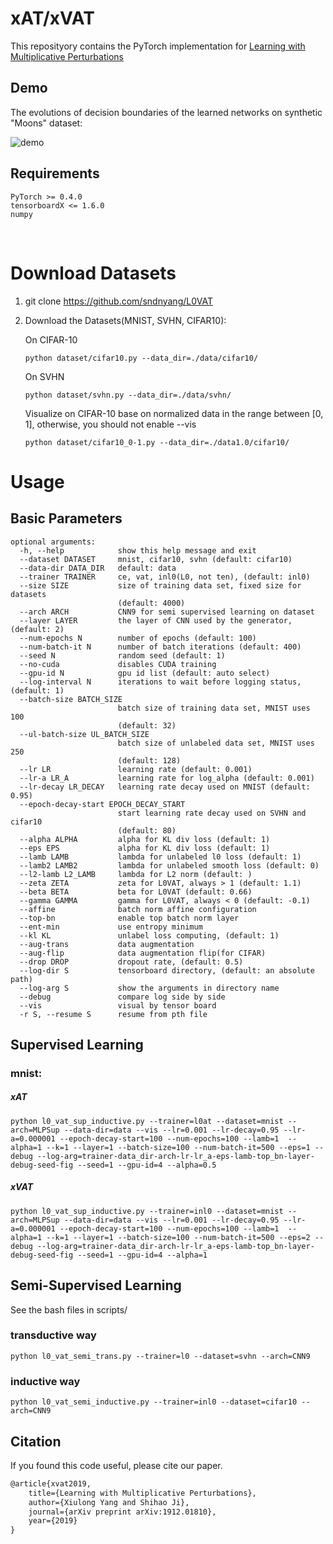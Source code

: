 # xAT/xVAT

This reposityory contains the PyTorch implementation for [Learning with Multiplicative Perturbations](https://arxiv.org/abs/1912.01810)



## Demo

The evolutions of decision boundaries of the learned networks on synthetic "Moons" dataset:

![demo](https://github.com/sndnyang/xvat/raw/master/demo/moons.gif)

## Requirements

    PyTorch >= 0.4.0
    tensorboardX <= 1.6.0
    numpy


​    
# Download Datasets

1. git clone https://github.com/sndnyang/L0VAT 

2. Download the Datasets(MNIST, SVHN, CIFAR10):

   On CIFAR-10

   ```
   python dataset/cifar10.py --data_dir=./data/cifar10/
   ```

   On SVHN

   ```
   python dataset/svhn.py --data_dir=./data/svhn/
   ```

   Visualize on CIFAR-10 base on normalized data in the range between [0, 1], otherwise, you should not enable --vis

   ```
   python dataset/cifar10_0-1.py --data_dir=./data1.0/cifar10/
   ```
# Usage

## Basic Parameters

```
optional arguments:
  -h, --help            show this help message and exit
  --dataset DATASET     mnist, cifar10, svhn (default: cifar10)
  --data-dir DATA_DIR   default: data
  --trainer TRAINER     ce, vat, inl0(L0, not ten), (default: inl0)
  --size SIZE           size of training data set, fixed size for datasets
                        (default: 4000)
  --arch ARCH           CNN9 for semi supervised learning on dataset
  --layer LAYER         the layer of CNN used by the generator, (default: 2)
  --num-epochs N        number of epochs (default: 100)
  --num-batch-it N      number of batch iterations (default: 400)
  --seed N              random seed (default: 1)
  --no-cuda             disables CUDA training
  --gpu-id N            gpu id list (default: auto select)
  --log-interval N      iterations to wait before logging status, (default: 1)
  --batch-size BATCH_SIZE
                        batch size of training data set, MNIST uses 100
                        (default: 32)
  --ul-batch-size UL_BATCH_SIZE
                        batch size of unlabeled data set, MNIST uses 250
                        (default: 128)
  --lr LR               learning rate (default: 0.001)
  --lr-a LR_A           learning rate for log_alpha (default: 0.001)
  --lr-decay LR_DECAY   learning rate decay used on MNIST (default: 0.95)
  --epoch-decay-start EPOCH_DECAY_START
                        start learning rate decay used on SVHN and cifar10
                        (default: 80)
  --alpha ALPHA         alpha for KL div loss (default: 1)
  --eps EPS             alpha for KL div loss (default: 1)
  --lamb LAMB           lambda for unlabeled l0 loss (default: 1)
  --lamb2 LAMB2         lambda for unlabeled smooth loss (default: 0)
  --l2-lamb L2_LAMB     lambda for L2 norm (default: )
  --zeta ZETA           zeta for L0VAT, always > 1 (default: 1.1)
  --beta BETA           beta for L0VAT (default: 0.66)
  --gamma GAMMA         gamma for L0VAT, always < 0 (default: -0.1)
  --affine              batch norm affine configuration
  --top-bn              enable top batch norm layer
  --ent-min             use entropy minimum
  --kl KL               unlabel loss computing, (default: 1)
  --aug-trans           data augmentation
  --aug-flip            data augmentation flip(for CIFAR)
  --drop DROP           dropout rate, (default: 0.5)
  --log-dir S           tensorboard directory, (default: an absolute path)
  --log-arg S           show the arguments in directory name
  --debug               compare log side by side
  --vis                 visual by tensor board
  -r S, --resume S      resume from pth file
```



## Supervised Learning

### mnist:

##### xAT

```
python l0_vat_sup_inductive.py --trainer=l0at --dataset=mnist --arch=MLPSup --data-dir=data --vis --lr=0.001 --lr-decay=0.95 --lr-a=0.000001 --epoch-decay-start=100 --num-epochs=100 --lamb=1  --alpha=1 --k=1 --layer=1 --batch-size=100 --num-batch-it=500 --eps=1 --debug --log-arg=trainer-data_dir-arch-lr-lr_a-eps-lamb-top_bn-layer-debug-seed-fig --seed=1 --gpu-id=4 --alpha=0.5
```



##### xVAT

```
python l0_vat_sup_inductive.py --trainer=inl0 --dataset=mnist --arch=MLPSup --data-dir=data --vis --lr=0.001 --lr-decay=0.95 --lr-a=0.000001 --epoch-decay-start=100 --num-epochs=100 --lamb=1  --alpha=1 --k=1 --layer=1 --batch-size=100 --num-batch-it=500 --eps=2 --debug --log-arg=trainer-data_dir-arch-lr-lr_a-eps-lamb-top_bn-layer-debug-seed-fig --seed=1 --gpu-id=4 --alpha=1
```



## Semi-Supervised Learning

See the bash files in scripts/

### transductive way

    python l0_vat_semi_trans.py --trainer=l0 --dataset=svhn --arch=CNN9

### inductive way

    python l0_vat_semi_inductive.py --trainer=inl0 --dataset=cifar10 --arch=CNN9



## Citation

If you found this code useful, please cite our paper.

```latex
@article{xvat2019,
	title={Learning with Multiplicative Perturbations},
	author={Xiulong Yang and Shihao Ji},
	journal={arXiv preprint arXiv:1912.01810},
	year={2019}
}
```

